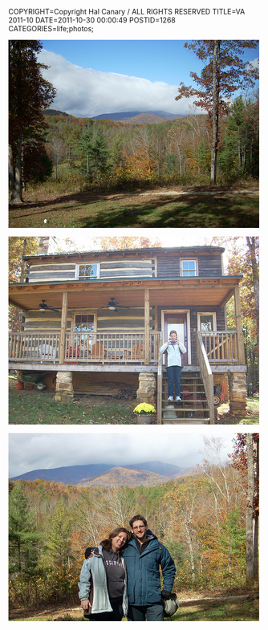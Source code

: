 COPYRIGHT=Copyright Hal Canary / ALL RIGHTS RESERVED
TITLE=VA 2011-10
DATE=2011-10-30 00:00:49
POSTID=1268
CATEGORIES=life;photos;

[![2011-10-29_141814_DSCN0759](/images/e1649da8b88ec19ad341cbc5c82588ea37b9ac8e.jpg)](http://www.flickr.com/photos/philosophies/6311662307/)

[![2011-10-29_141830_DSCN0760](/images/740939c8ba2b7eed197531b3bfd7db97c36d668c.jpg)](http://www.flickr.com/photos/philosophies/6311662297/)

[![2011-10-29_142204_DSCN0765](/images/42e37fa290bf4b31d14d9e8732d3cedf62465ec1.jpg)](http://www.flickr.com/photos/philosophies/6311662295/)

